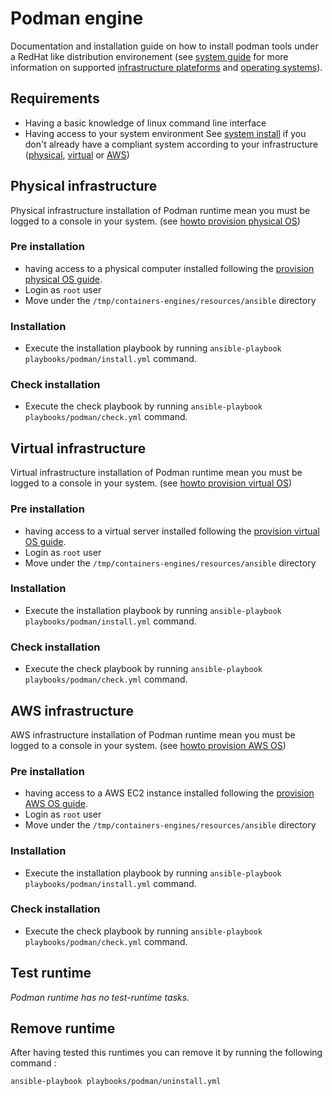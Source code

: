 # Podman engine


Documentation and installation guide on how to install podman
tools under a RedHat like distribution environement (see [system guide](../system#supported-operating-systems) 
for more information on supported [infrastructure plateforms](../system) and [operating systems](../system#supported-operating-systems)).


## Requirements

- Having a basic knowledge of linux command line interface
- Having access to your system environment See [system install](../system) 
  if you don't already have a compliant system according to your infrastructure 
  ([physical](../system#physical-infrastructure), [virtual](../system#virtual-infrastructure)
  or [AWS](../system#aws-infrastructure))


## Physical infrastructure 

Physical infrastructure installation of Podman runtime mean you must be logged to a console
in your system. (see [howto provision physical OS](../system#physical-infrastructure))


### Pre installation

- having access to a physical computer installed following the 
  [provision physical OS guide](../system#physical-infrastructure).
- Login as `root` user
- Move under the `/tmp/containers-engines/resources/ansible` directory


### Installation

- Execute the installation playbook by running `ansible-playbook playbooks/podman/install.yml` command.


### Check installation

- Execute the check playbook by running `ansible-playbook playbooks/podman/check.yml` command.


## Virtual infrastructure 

Virtual infrastructure installation of Podman runtime mean you must be logged to a 
console in your system. (see [howto provision virtual OS](../system#virtual-infrastructure))


### Pre installation

- having access to a virtual server installed following the 
  [provision virtual OS guide](../system#virtual-infrastructure).
- Login as `root` user
- Move under the `/tmp/containers-engines/resources/ansible` directory


### Installation

- Execute the installation playbook by running `ansible-playbook playbooks/podman/install.yml` command.


### Check installation

- Execute the check playbook by running `ansible-playbook playbooks/podman/check.yml` command.


## AWS infrastructure 

AWS infrastructure installation of Podman runtime mean you must be logged to a 
console in your system. (see [howto provision AWS OS](../system#aws-infrastructure))


### Pre installation

- having access to a AWS EC2 instance installed following the 
  [provision AWS OS guide](../system#aws-infrastructure).
- Login as `root` user
- Move under the `/tmp/containers-engines/resources/ansible` directory


### Installation

- Execute the installation playbook by running `ansible-playbook playbooks/podman/install.yml` command.


### Check installation

- Execute the check playbook by running `ansible-playbook playbooks/podman/check.yml` command.


## Test runtime

*Podman runtime has no test-runtime tasks.*


## Remove runtime

After having tested this runtimes you can remove it by running the 
following command :
```
ansible-playbook playbooks/podman/uninstall.yml
```


